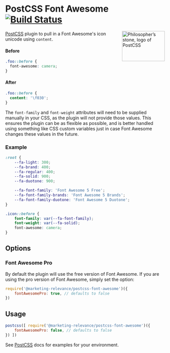 # PostCSS Font Awesome [![Build Status][ci-img]][ci]

<img align="right" width="135" height="95"
     title="Philosopher’s stone, logo of PostCSS"
     src="http://postcss.github.io/postcss/logo-leftp.svg">

[PostCSS] plugin to pull in a Font Awesome's icon unicode using `content`.

[PostCSS]: https://github.com/marketing-relevance/postcss-font-awesome
[ci-img]:  https://github.com/marketing-relevance/postcss-font-awesome/workflows/Build/badge.svg
[ci]:      https://github.com/marketing-relevance/postcss-font-awesome/actions

#### Before
```css
.foo::before {
  font-awesome: camera;
}
```

#### After
```css
.foo::before {
  content: '\f030';
}
```

The `font-family` and `font-weight` attributes will need to be supplied manually in your CSS, as the plugin will not provide those values.
This ensures the plugin can be as flexible as possible, and is better handled using something like CSS custom variables just in case Font Awesome changes these values in the future.

### Example
```css
:root {
    --fa-light: 300;
    --fa-brand: 400;
    --fa-regular: 400;
    --fa-solid: 900;
    --fa-duotone: 900;

    --fa-font-family: 'Font Awesome 5 Free';
    --fa-font-family-brands: 'Font Awesome 5 Brands';
    --fa-font-family-duotone: 'Font Awesome 5 Duotone';
}

.icon::before {
    font-family: var(--fa-font-family);
    font-weight: var(--fa-solid);
    font-awesome: camera;
}
```

## Options

### Font Awesome Pro
By default the plugin will use the free version of Font Awesome. If you are using the pro version of Font Awesome, simply set the option:
```js
require('@marketing-relevance/postcss-font-awesome')({
    fontAwesomePro: true, // defaults to false
})
```

## Usage

```js
postcss([ require('@marketing-relevance/postcss-font-awesome')({
    fontAwesomePro: false, // defaults to false
}) ])
```

See [PostCSS] docs for examples for your environment.
